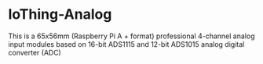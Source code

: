 # IoThing-Analog
This is a 65x56mm (Raspberry Pi A + format) professional 4-channel analog input modules
based on 16-bit ADS1115 and 12-bit ADS1015 analog digital converter (ADC)
